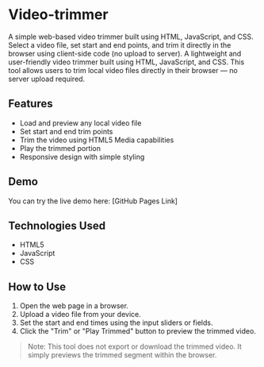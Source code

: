 # Video-trimmer
A simple web-based video trimmer built using HTML, JavaScript, and CSS. Select a video file, set start and end points, and trim it directly in the browser using client-side code (no upload to server).
A lightweight and user-friendly video trimmer built using HTML, JavaScript, and CSS. This tool allows users to trim local video files directly in their browser — no server upload required.

## Features

- Load and preview any local video file
- Set start and end trim points
- Trim the video using HTML5 Media capabilities
- Play the trimmed portion
- Responsive design with simple styling

## Demo

You can try the live demo here: [GitHub Pages Link]

## Technologies Used

- HTML5
- JavaScript
- CSS

## How to Use

1. Open the web page in a browser.
2. Upload a video file from your device.
3. Set the start and end times using the input sliders or fields.
4. Click the "Trim" or "Play Trimmed" button to preview the trimmed video.

> Note: This tool does not export or download the trimmed video. It simply previews the trimmed segment within the browser.

